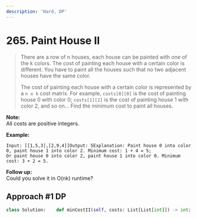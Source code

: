 ```yaml
---
description: 'Hard, DP'
---
```


# 265. Paint House II

> There are a row of n houses, each house can be painted with one of the k colors. The cost of painting each house with a certain color is different. You have to paint all the houses such that no two adjacent houses have the same color.
>
> The cost of painting each house with a certain color is represented by a `n x k` cost matrix. For example, `costs[0][0]` is the cost of painting house 0 with color 0; `costs[1][2]` is the cost of painting house 1 with color 2, and so on... Find the minimum cost to paint all houses.

**Note:**  
All costs are positive integers.

**Example:**

```text
Input: [[1,5,3],[2,9,4]]Output: 5Explanation: Paint house 0 into color 0, paint house 1 into color 2. Minimum cost: 1 + 4 = 5;              Or paint house 0 into color 2, paint house 1 into color 0. Minimum cost: 3 + 2 = 5. 
```

**Follow up:**  
Could you solve it in O\(nk\) runtime?

## Approach \#1 DP

```python
class Solution:    def minCostII(self, costs: List[List[int]]) -> int:        if not costs:            return 0                n = len(costs)        K = len(costs[0])                if K == 1:            return costs[0][0]                dp = [[0 for _ in range(K)] for _ in range(n + 1)]                # previous first and second min_val        min1 = min2 = float('inf')        id1 = id2 = 0                for i in range(1, n + 1):            min1 = min2 = float('inf')            for j in range(K):                if dp[i - 1][j] < min1:                    min2 = min1                    id2 = id1                    min1 = dp[i - 1][j]                    id1 = j                else:                    if dp[i - 1][j] < min2:                        min2 = dp[i - 1][j]                        id2 = j                                    for j in range(K):                dp[i][j] = costs[i - 1][j]                if j != id1:                    dp[i][j] += min1                else:                    dp[i][j] += min2                            res = float('inf')        for i in range(K):            res = min(res, dp[n][i])                    return res
```

